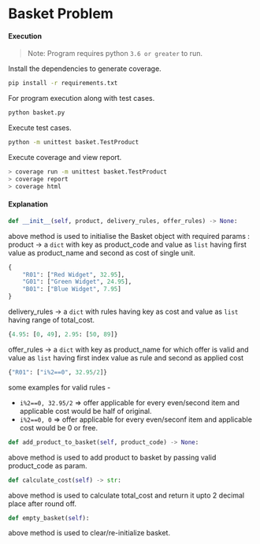 # Basket Problem

#### Execution

> Note: Program requires python `3.6 or greater` to run.

Install the dependencies to generate coverage.

```sh
pip install -r requirements.txt
```

For program execution along with test cases.

```sh
python basket.py
```

Execute test cases.

```sh
python -m unittest basket.TestProduct
```
Execute coverage and view report.
```sh
> coverage run -m unittest basket.TestProduct
> coverage report
> coverage html
```


#### Explanation
```python
def __init__(self, product, delivery_rules, offer_rules) -> None:
```
above method is used to initialise the Basket object with required params :\
product -> a `dict` with key as product_code and value as `list` having first value as product_name and second as cost of single unit.
```python
{
    "R01": ["Red Widget", 32.95],
    "G01": ["Green Widget", 24.95],
    "B01": ["Blue Widget", 7.95]
}
```
delivery_rules -> a `dict` with rules having key as cost and value as `list` having range of total_cost.
```python
{4.95: [0, 49], 2.95: [50, 89]}
```
offer_rules -> a `dict` with key as product_name for which offer is valid and value as `list` having first index value as rule and second as applied cost
```python
{"R01": ["i%2==0", 32.95/2]}
```
some examples for valid rules - 
- `i%2==0, 32.95/2` => offer applicable for every even/second item and applicable cost would be half of original.
- `i%2==0, 0` => offer applicable for every even/seconf item and applicable cost would be 0 or free.

```python
def add_product_to_basket(self, product_code) -> None:
```
above method is used to add product to basket by passing valid product_code as param.

```python
def calculate_cost(self) -> str:
```
above method is used to calculate total_cost and return it upto 2 decimal place after round off.

```python
def empty_basket(self):
```
above method is used to clear/re-initialize basket.
